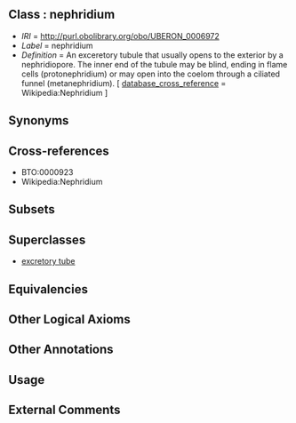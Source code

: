 
## Class : nephridium

 * *IRI* = http://purl.obolibrary.org/obo/UBERON_0006972
 * *Label* = nephridium
 * *Definition* = An exceretory tubule that usually opens to the exterior by a nephridiopore. The inner end of the tubule may be blind, ending in flame cells (protonephridium) or may open into the coelom through a ciliated funnel (metanephridium). [ [database_cross_reference](../../ef/oboInOwl#hasDbXref.md) = Wikipedia:Nephridium ]

## Synonyms


## Cross-references

 * BTO:0000923
 * Wikipedia:Nephridium

## Subsets


## Superclasses

 * [excretory tube](../../UBERON/55/UBERON_0006555.md)

## Equivalencies


## Other Logical Axioms


## Other Annotations


## Usage


## External Comments

